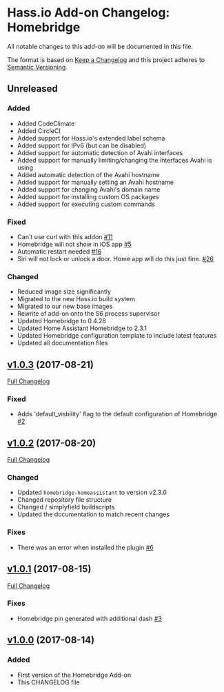 # Hass.io Add-on Changelog: Homebridge

All notable changes to this add-on will be documented in this file.

The format is based on [Keep a Changelog][keep-a-changelog]
and this project adheres to [Semantic Versioning][semantic-versioning].

## Unreleased

### Added

- Added CodeClimate
- Added CircleCI
- Added support for Hass.io's extended label schema
- Added support for IPv6 (but can be disabled)
- Added support for automatic detection of Avahi interfaces
- Added support for manually limiting/changing the interfaces Avahi is using
- Added automatic detection of the Avahi hostname
- Added support for manually setting an Avahi hostname
- Added support for changing Avahi's domain name
- Added support for installing custom OS packages
- Added support for executing custom commands

### Fixed

- Can't use curl with this addon [#11][11]
- Homebridge will not show in iOS app [#5][5]
- Automatic restart needed [#16][16]
- Siri will not lock or unlock a door. Home app will do this just fine. [#26][26]

### Changed

- Reduced image size significantly
- Migrated to the new Hass.io build system
- Migrated to our new base images
- Rewrite of add-on onto the S6 process supervisor
- Updated Homebridge to 0.4.28
- Updated Home Assistant Homebridge to 2.3.1
- Updated Homebridge configuration template to include latest features
- Updated all documentation files

## [v1.0.3] (2017-08-21)

[Full Changelog][v1.0.3-v1.0.3]

### Fixed

- Adds 'default_visbility' flag to the default configuration of Homebridge [#2][2]

## [v1.0.2] (2017-08-20)

[Full Changelog][v1.0.1-v1.0.2]

### Changed

- Updated `homebridge-homeassistant` to version v2.3.0
- Changed repository file structure
- Changed / simplyfield buildscripts
- Updated the documentation to match recent changes

### Fixes

- There was an error when installed the plugin [#6][6]

## [v1.0.1] (2017-08-15)

[Full Changelog][v1.0.0-v1.0.1]

### Fixes

- Homebridge pin generated with additional dash [#3][3]

## [v1.0.0] (2017-08-14)

### Added

- First version of the Homebridge Add-on
- This CHANGELOG file

[keep-a-changelog]: http://keepachangelog.com/en/1.0.0/
[semantic-versioning]: http://semver.org/spec/v2.0.0.html
[v1.0.0-v1.0.1]: https://github.com/hassio-addons/addon-homebridge/compare/v1.0.0...v1.0.1
[v1.0.1-v1.0.2]: https://github.com/hassio-addons/addon-homebridge/compare/v1.0.1...v1.0.2
[v1.0.3-v1.0.3]: https://github.com/hassio-addons/addon-homebridge/compare/v1.0.2...v1.0.3
[v1.0.0]: https://github.com/hassio-addons/addon-homebridge/tree/v1.0.0
[v1.0.1]: https://github.com/hassio-addons/addon-homebridge/tree/v1.0.1
[v1.0.2]: https://github.com/hassio-addons/addon-homebridge/tree/v1.0.2
[v1.0.3]: https://github.com/hassio-addons/addon-homebridge/tree/v1.0.3
[3]: https://github.com/hassio-addons/repository/issues/3
[6]: https://github.com/hassio-addons/repository/issues/6
[2]: https://github.com/hassio-addons/repository/issues/2
[5]: https://github.com/hassio-addons/addon-homebridge/issues/3
[11]: https://github.com/hassio-addons/addon-homebridge/issues/11
[16]: https://github.com/hassio-addons/addon-homebridge/issues/16
[26]: https://github.com/hassio-addons/addon-homebridge/issues/26
